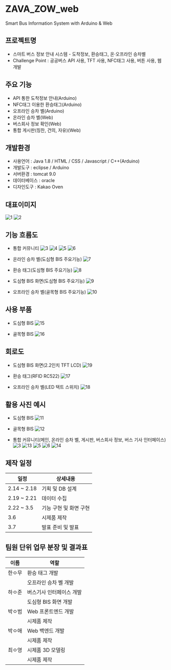 # ZAVA_ZOW_web
Smart Bus Information System with Arduino &amp; Web

## 프로젝트명
- 스마트 버스 정보 안내 시스템 - 도착정보, 환승태그, 온·오프라인 승차벨
- Challenge Point : 공공버스 API 사용, TFT 사용, NFC태그 사용, 버튼 사용, 웹 개발

## 주요 기능
- API 통한 도착정보 안내(Arduino)
- NFC태그 이용한 환승태그(Arduino)
- 오프라인 승차 벨(Arduino)
- 온라인 승차 벨(Web)
- 버스회사 정보 확인(Web)
- 통합 게시판(칭찬, 건의, 자유)(Web)

## 개발환경
- 사용언어 : Java 1.8 / HTML / CSS / Javascript / C++(Arduino)
- 개발도구 : eclipse / Arduino
- 서버환경 : tomcat 9.0
- 데이터베이스 : oracle
- 디자인도구 : Kakao Oven

## 대표이미지
![1](https://user-images.githubusercontent.com/99253941/158058274-fa3a1bbe-c194-4cf4-819f-378e3c320849.jpg)
![2](https://user-images.githubusercontent.com/99253941/158058321-950d1a5f-8bd0-42dc-878d-bdc29abf3ca3.jpg)

## 기능 흐름도
- 통합 커뮤니티
![3](https://user-images.githubusercontent.com/99253941/158059185-0ff5a41a-e5fa-48a2-a870-201e86859d8d.jpg)
![4](https://user-images.githubusercontent.com/99253941/158059186-24afe392-db5e-4097-8c74-d990083099dc.jpg)
![5](https://user-images.githubusercontent.com/99253941/158059189-31b3cdd1-2fb8-4941-86e2-306664d24498.jpg)
![6](https://user-images.githubusercontent.com/99253941/158059191-c539182f-554e-490d-8369-b018d58e996c.jpg)

- 온라인 승차 벨(도심형 BIS 주요기능)
![7](https://user-images.githubusercontent.com/99253941/158059201-a9c92d2b-6a6c-421c-8c8d-915ec2853bbc.jpg)

- 환승 태그(도심형 BIS 주요기능)
![8](https://user-images.githubusercontent.com/99253941/158059207-a0bb1b0e-2d01-4e3e-9013-92d5c0d80e47.jpg)

- 도심형 BIS 화면(도심형 BIS 주요기능)
![9](https://user-images.githubusercontent.com/99253941/158059456-c3005b01-6855-4b6c-b74b-3f459ba7bb6a.jpg)

- 오프라인 승차 벨(골목형 BIS 주요기능)
![10](https://user-images.githubusercontent.com/99253941/158059474-17c4d70b-b4e9-4065-8ab8-68bd442d0d57.jpg)

## 사용 부품
- 도심형 BIS
![15](https://user-images.githubusercontent.com/99253941/158060519-86c68255-f87b-4db2-918e-5570ed0fe637.jpg)

- 골목형 BIS
![16](https://user-images.githubusercontent.com/99253941/158066651-8fabdaa6-48c3-461d-8b15-9bcaeb5cccbd.jpg)

## 회로도
- 도심형 BIS 화면(2.2인치 TFT LCD)
![19](https://user-images.githubusercontent.com/99253941/158065086-7878b5b5-0f4f-4efd-ae66-ff9e50e7b948.jpg)

- 환승 태그(RFID RC522)
![17](https://user-images.githubusercontent.com/99253941/158065097-1fbec2a9-b4e4-4f0e-b10d-98571e9809b6.jpg)

- 오프라인 승차 벨(LED 택트 스위치)
![18](https://user-images.githubusercontent.com/99253941/158065109-fa70faa6-1417-4fda-934f-36a8769ab680.jpg)

## 활용 사진 예시
- 도심형 BIS
![11](https://user-images.githubusercontent.com/99253941/158060104-cf7f4a8b-e20f-4a0b-86e7-75f82694ebc8.jpg)

- 골목형 BIS
![12](https://user-images.githubusercontent.com/99253941/158060146-8d078032-b7ee-4ea9-9c25-de2d4d9eb869.jpg)

- 통합 커뮤니티(메인, 온라인 승차 벨, 게시판, 버스회사 정보, 버스 기사 인터페이스)
![3](https://user-images.githubusercontent.com/99253941/158060320-ba053551-37c4-4a4d-83e5-10e174d342bf.jpg)
![13](https://user-images.githubusercontent.com/99253941/158060329-ed832485-4c9a-40c5-a6c2-29cdfc608623.jpg)
![5](https://user-images.githubusercontent.com/99253941/158060333-cce82d32-8798-4958-a63c-97d9e424c34f.jpg)
![6](https://user-images.githubusercontent.com/99253941/158060336-43baac81-6d76-4d54-97ee-02905773cd08.jpg)
![14](https://user-images.githubusercontent.com/99253941/158060344-983ae868-e7d8-42cc-8d9d-87f18cd22646.jpg)

## 제작 일정
| 일정   | 상세내용                    |
|------- |-------------------------|
| 2.14 ~ 2.18 | 기획 및 DB 설계       |
| 2.19 ~ 2.21 | 데이터 수집 |
| 2.22 ~ 3.5 | 기능 구현 및 화면 구현 |
| 3.6 | 시제품 제작 |
| 3.7 | 발표 준비 및 발표 |

## 팀원 단위 업무 분장 및 결과표
| 이름   | 역할                    |
|------- |-------------------------|
| 한ㅇ무 | 환승 태그 개발       |
|        | 오프라인 승차 벨 개발 |
| 하ㅇ준 | 버스기사 인터페이스 개발 |
|        | 도심형 BIS 화면 개발 |
| 박ㅇ범 | Web 프론트엔드 개발 |
|        | 시제품 제작 |
| 박ㅇ애 | Web 백엔드 개발 |
|       | 시제품 제작 |
| 최ㅇ영 | 시제품 3D 모델링 |
|        | 시제품 제작 |
